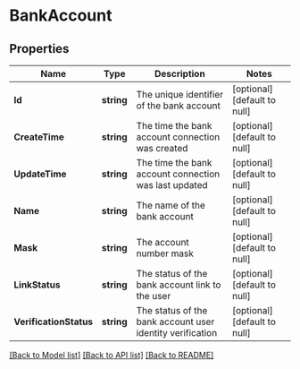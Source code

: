# BankAccount

## Properties
Name | Type | Description | Notes
------------ | ------------- | ------------- | -------------
**Id** | **string** | The unique identifier of the bank account | [optional] [default to null]
**CreateTime** | **string** | The time the bank account connection was created | [optional] [default to null]
**UpdateTime** | **string** | The time the bank account connection was last updated | [optional] [default to null]
**Name** | **string** | The name of the bank account | [optional] [default to null]
**Mask** | **string** | The account number mask | [optional] [default to null]
**LinkStatus** | **string** | The status of the bank account link to the user | [optional] [default to null]
**VerificationStatus** | **string** | The status of the bank account user identity verification | [optional] [default to null]

[[Back to Model list]](../README.md#documentation-for-models) [[Back to API list]](../README.md#documentation-for-api-endpoints) [[Back to README]](../README.md)

